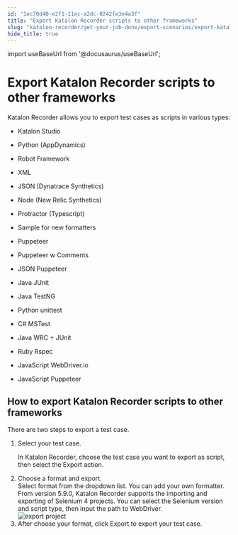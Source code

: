 ```yaml
---
id: "1ec70d40-e2f1-11ec-a2dc-0242fe3e4a3f"
title: "Export Katalon Recorder scripts to other frameworks"
slug: "katalon-recorder/get-your-job-done/export-scenarios/export-katalon-recorder-scripts-to-other-frameworks"
hide_title: true
---
```

import useBaseUrl from '@docusaurus/useBaseUrl';


# <a id="id" class="anchor_top_offset"/><a id="ariaid-title1" class="anchor_top_offset"/>Export Katalon Recorder scripts to other frameworks

<div xmlns="http://www.w3.org/1999/xhtml" className="p">Katalon Recorder allows you to export test cases as scripts in various types:<ul className="ul"><li className="li"><p className="p">Katalon Studio</p></li><li className="li"><p className="p">Python (AppDynamics)</p></li><li className="li"><p className="p">Robot Framework</p></li><li className="li"><p className="p">XML</p></li><li className="li"><p className="p">JSON (Dynatrace Synthetics)</p></li><li className="li"><p className="p">Node (New Relic Synthetics)</p></li><li className="li"><p className="p"> Protractor (Typescript)</p></li><li className="li"><p className="p">Sample for new formatters</p></li><li className="li"><p className="p">Puppeteer</p></li><li className="li"><p className="p">Puppeteer w Comments</p></li><li className="li">JSON Puppeteer</li><li className="li"><p className="p">Java JUnit</p></li><li className="li"><p className="p">Java TestNG</p></li><li className="li"><p className="p">Python unittest</p></li><li className="li"><p className="p"> C# MSTest</p></li><li className="li"><p className="p">Java WRC + JUnit</p></li><li className="li"><p className="p">Ruby Rspec</p></li><li className="li"><p className="p">JavaScript WebDriver.io</p></li><li className="li"><p className="p">JavaScript Puppeteer</p></li></ul></div>

## <a id="task-8437" class="anchor_top_offset"/>How to export Katalon Recorder scripts to other frameworks

<section xmlns="http://www.w3.org/1999/xhtml" className="section context">There are two steps to export a test case.</section> 
<ol xmlns="http://www.w3.org/1999/xhtml" className="ol steps"><li className="li step stepexpand"><span className="ph cmd">Select your test case.</span><div className="itemgroup info"><p className="p">In Katalon Recorder, choose the test case you want to export as         script, then select the <span className="ph uicontrol">Export</span> action.</p></div></li><li className="li step stepexpand"><span className="ph cmd">Choose a format and export.</span><div className="itemgroup info">Select format from the dropdown list. You can add your own       formatter.</div><div className="itemgroup info">From version 5.9.0, Katalon Recorder supports the importing and exporting of Selenium 4 projects. You can select the Selenium version and script type, then input the path to WebDriver.</div><div className="itemgroup info"><img className="image" src={useBaseUrl("/6b5c2680-fb66-11ec-a2dc-0242fe3e4a3f.jpeg")} alt="export project" /></div></li><li className="li step stepexpand"><span className="ph cmd">After choose your format, click <span className="ph uicontrol">Export</span> to       export your test case.</span></li></ol> 
